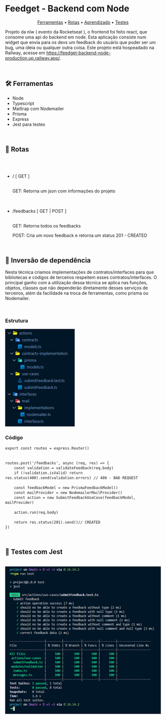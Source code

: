 <h1>Feedget - Backend com Node</h1>
<p align="center">
<a href="#tools">Ferramentas</a> • 
<a href="#routes">Rotas</a> • 
<a href="#study">Aprendizado</a> • 
<a href="#tests">Testes</a>
</p>
<p>Projeto da nlw ( evento da Rocketseat ), o frontend foi feito react, que consome uma api do backend em node. Esta aplicação consiste num widget que envia para os devs um feedback do usuário que poder ser um bug, uma ideia ou qualquer outra coisa. Este projeto está hospeadado na Railway, acesse em <a href="https://feedget-backend-node-production.up.railway.app/">https://feedget-backend-node-production.up.railway.app/</a>.</p>

<br>
<h2 id="tools">🛠️ Ferramentas</h2>

<ul>
<li>Node</li>
<li>Typescript</li>
<li>Mailtrap com Nodemailer</li>
<li>Prisma</li>
<li>Express</li>
<li>Jest para testes</li>
</ul>

<br>
<h2 id="routes">🔗 Rotas</h2>

<br>
<ul>

<br>
<li>/ [ GET ]</li>
<br>
<p>GET: Retorna um json com informações do projeto</p>

<br>
<br>
<li>/feedbacks [ GET | POST ]</li>
<br>
<p>GET: Retorna todos os feedbacks</p>
<p>POST: Cria um novo feedback e retorna um status 201 - CREATED</p>
</ul>

<br>
<h2 id="study">🚀 Inversão de dependência</h2>
<p>
    Nesta técnica criamos implementações de contratos/interfaces para que bibliotecas e códigos de terceiros respeitem esses contratos/interfaces. O principal
    ganho com a utilização dessa técnica se aplica nas funções, objetos, classes que não dependerão diretamente desses serviços de terceiros, além da facilidade na
    troca de ferramentas, como prisma ou Nodemailer.
</p>

<br>
<h3>Estrutura</h3>
<img src="./readme/folders.PNG">

<br>
<h3>Código</h3>

```
export const routes = express.Router()


routes.post('/feedbacks', async (req, res) => {
    const validation = validateFeedback(req.body)
    if (!validation.isValid) return res.status(400).send(validation.errors) // 400 - BAD REQUEST

    const feedbackModel = new PrismaFeedbackModel()
    const mailProvider = new NodemailerMailProvider()
    const action = new SubmitFeedbackUseCase(feedbackModel, mailProvider)

    action.run(req.body)

    return res.status(201).send()// CREATED
})
```

<br>
<h2 id="tests">🧪 Testes com Jest</h2>
<br>
<img src="./readme/test_terminal.PNG" >